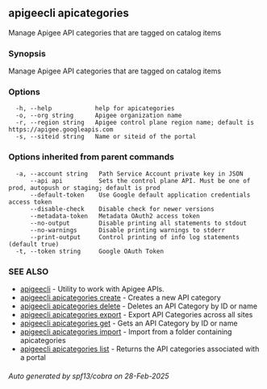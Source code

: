 ## apigeecli apicategories

Manage Apigee API categories that are tagged on catalog items

### Synopsis

Manage Apigee API categories that are tagged on catalog items

### Options

```
  -h, --help            help for apicategories
  -o, --org string      Apigee organization name
  -r, --region string   Apigee control plane region name; default is https://apigee.googleapis.com
  -s, --siteid string   Name or siteid of the portal
```

### Options inherited from parent commands

```
  -a, --account string   Path Service Account private key in JSON
      --api api          Sets the control plane API. Must be one of prod, autopush or staging; default is prod
      --default-token    Use Google default application credentials access token
      --disable-check    Disable check for newer versions
      --metadata-token   Metadata OAuth2 access token
      --no-output        Disable printing all statements to stdout
      --no-warnings      Disable printing warnings to stderr
      --print-output     Control printing of info log statements (default true)
  -t, --token string     Google OAuth Token
```

### SEE ALSO

* [apigeecli](apigeecli.md)	 - Utility to work with Apigee APIs.
* [apigeecli apicategories create](apigeecli_apicategories_create.md)	 - Creates a new API category
* [apigeecli apicategories delete](apigeecli_apicategories_delete.md)	 - Deletes an API Category by ID or name
* [apigeecli apicategories export](apigeecli_apicategories_export.md)	 - Export API Categories across all sites
* [apigeecli apicategories get](apigeecli_apicategories_get.md)	 - Gets an API Category by ID or name
* [apigeecli apicategories import](apigeecli_apicategories_import.md)	 - Import from a folder containing apicategories
* [apigeecli apicategories list](apigeecli_apicategories_list.md)	 - Returns the API categories associated with a portal

###### Auto generated by spf13/cobra on 28-Feb-2025
